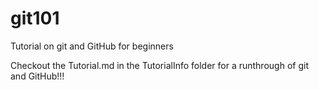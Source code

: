 # git101
Tutorial on git and GitHub for beginners

Checkout the Tutorial.md in the TutorialInfo folder for a runthrough of git and GitHub!!!
